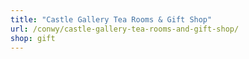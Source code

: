 ```yaml
---
title: "Castle Gallery Tea Rooms & Gift Shop"
url: /conwy/castle-gallery-tea-rooms-and-gift-shop/
shop: gift
---
```

